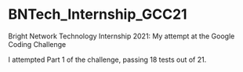 # BNTech_Internship_GCC21
Bright Network Technology Internship 2021: My attempt at the Google Coding Challenge

I attempted Part 1 of the challenge, passing 18 tests out of 21.
